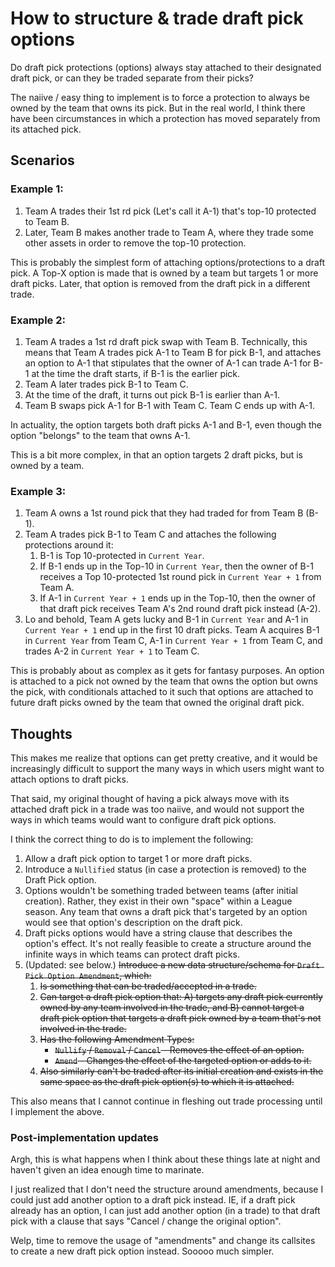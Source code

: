# How to structure & trade draft pick options

Do draft pick protections (options) always stay attached to their designated draft pick, or can they be traded separate from their picks?

The naiive / easy thing to implement is to force a protection to always be owned by the team that owns its pick. But in the real world, I think there have been circumstances in which a protection has moved separately from its attached pick.

## Scenarios

### Example 1:

1. Team A trades their 1st rd pick (Let's call it A-1) that's top-10 protected to Team B.
2. Later, Team B makes another trade to Team A, where they trade some other assets in order to remove the top-10 protection.

This is probably the simplest form of attaching options/protections to a draft pick. A Top-X option is made that is owned by a team but targets 1 or more draft picks. Later, that option is removed from the draft pick in a different trade.

### Example 2:

1. Team A trades a 1st rd draft pick swap with Team B. Technically, this means that Team A trades pick A-1 to Team B for pick B-1, and attaches an option to A-1 that stipulates that the owner of A-1 can trade A-1 for B-1 at the time the draft starts, if B-1 is the earlier pick.
2. Team A later trades pick B-1 to Team C.
3. At the time of the draft, it turns out pick B-1 is earlier than A-1.
4. Team B swaps pick A-1 for B-1 with Team C. Team C ends up with A-1.

In actuality, the option targets both draft picks A-1 and B-1, even though the option "belongs" to the team that owns A-1.

This is a bit more complex, in that an option targets 2 draft picks, but is owned by a team.

### Example 3:

1. Team A owns a 1st round pick that they had traded for from Team B (B-1).
2. Team A trades pick B-1 to Team C and attaches the following protections around it:
    1. B-1 is Top 10-protected in `Current Year`.
    2. If B-1 ends up in the Top-10 in `Current Year`, then the owner of B-1 receives a Top 10-protected 1st round pick in `Current Year + 1` from Team A.
    3. If A-1 in `Current Year + 1` ends up in the Top-10, then the owner of that draft pick receives Team A's 2nd round draft pick instead (A-2).
3. Lo and behold, Team A gets lucky and B-1 in `Current Year` and A-1 in `Current Year + 1` end up in the first 10 draft picks. Team A acquires B-1 in `Current Year` from Team C, A-1 in `Current Year + 1` from Team C, and trades A-2 in `Current Year + 1` to Team C.

This is probably about as complex as it gets for fantasy purposes. An option is attached to a pick not owned by the team that owns the option but owns the pick, with conditionals attached to it such that options are attached to future draft picks owned by the team that owned the original draft pick.

## Thoughts

This makes me realize that options can get pretty creative, and it would be increasingly difficult to support the many ways in which users might want to attach options to draft picks.

That said, my original thought of having a pick always move with its attached draft pick in a trade was too naiive, and would not support the ways in which teams would want to configure draft pick options.

I think the correct thing to do is to implement the following:
1. Allow a draft pick option to target 1 or more draft picks.
2. Introduce a `Nullified` status (in case a protection is removed) to the Draft Pick option.
3. Options wouldn't be something traded between teams (after initial creation). Rather, they exist in their own "space" within a League season. Any team that owns a draft pick that's targeted by an option would see that option's description on the draft pick.
4. Draft picks options would have a string clause that describes the option's effect. It's not really feasible to create a structure around the infinite ways in which teams can protect draft picks.
5. (Updated: see below.) ~~Introduce a new data structure/schema for `Draft Pick Option Amendment`, which:~~
    1. ~~Is something that can be traded/accepted in a trade.~~
    1. ~~Can target a draft pick option that: A) targets any draft pick currently owned by any team involved in the trade, and B) cannot target a draft pick option that targets a draft pick owned by a team that's not involved in the trade.~~
    1. ~~Has the following Amendment Types:~~
        * ~~`Nullify` / `Removal` / `Cancel` - Removes the effect of an option.~~
        * ~~`Amend` - Changes the effect of the targeted option or adds to it.~~
    1. ~~Also similarly can't be traded after its initial creation and exists in the same space as the draft pick option(s) to which it is attached.~~

This also means that I cannot continue in fleshing out trade processing until I implement the above.

### Post-implementation updates

Argh, this is what happens when I think about these things late at night and haven't given an idea enough time to marinate.

I just realized that I don't need the structure around amendments, because I could just add another option to a draft pick instead. IE, if a draft pick already has an option, I can just add another option (in a trade) to that draft pick with a clause that says "Cancel / change the original option".

Welp, time to remove the usage of "amendments" and change its callsites to create a new draft pick option instead. Sooooo much simpler.
